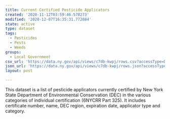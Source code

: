 ```yaml
---
title: Current Certified Pesticide Applicators
created: '2020-11-12T03:59:46.578273'
modified: '2020-12-07T16:35:31.772884'
state: active
type: dataset
tags:
  - Pesticides
  - Pests
  - Weeds
groups:
  - Local Government
csv_url: 'https://data.ny.gov/api/views/c7db-kwpj/rows.csv?accessType=DOWNLOAD'
json_url: 'https://data.ny.gov/api/views/c7db-kwpj/rows.json?accessType=DOWNLOAD'
layout: post

---
```

This dataset is a list of pesticide applicators currently certified by New York State Department of Environmental Conservation (DEC) in the various categories of individual certification (6NYCRR Part 325).  It includes certificate number, name, DEC region, expiration date, applicator type and category.
